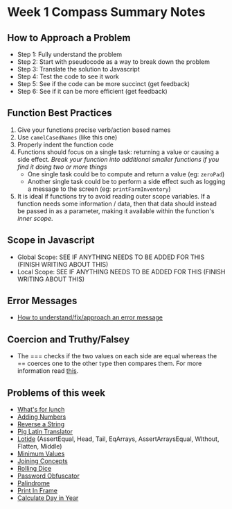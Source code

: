 # Week 1 Compass Summary Notes
## How to Approach a Problem
* Step 1: Fully understand the problem
* Step 2: Start with pseudocode as a way to break down the problem
* Step 3: Translate the solution to Javascript
* Step 4: Test the code to see it work
* Step 5: See if the code can be more succinct (get feedback)
* Step 6: See if it can be more efficient (get feedback)

## Function Best Practices
1.  Give your functions precise verb/action based names
2.  Use `camelCasedNames` (like this one)
3.  Properly indent the function code
4.  Functions should focus on a single task: returning a value or causing a side effect. _Break your function into additional smaller functions if you find it doing two or more things_
    *   One single task could be to compute and return a value (eg: `zeroPad`)
    *   Another single task could be to perform a side effect such as logging a message to the screen (eg: `printFarmInventory`)
5.  It is ideal if functions try to avoid reading outer scope variables. If a function needs some information / data, then that data should instead be passed in as a parameter, making it available within the function's _inner scope_.

## Scope in Javascript
* Global Scope: SEE IF ANYTHING NEEDS TO BE ADDED FOR THIS (FINISH WRITING ABOUT THIS)
* Local Scope: SEE IF ANYTHING NEEDS TO BE ADDED FOR THIS (FINISH WRITING ABOUT THIS)

## Error Messages
* [How to understand/fix/approach an error message](https://flex-web.compass.lighthouselabs.ca/workbooks/flex-m01w1/activities/177?journey_step=29&workbook=4)

## Coercion and Truthy/Falsey
* The === checks if the two values on each side are equal whereas the == coerces one to the other type then compares them. For more information read [this](https://flex-web.compass.lighthouselabs.ca/workbooks/flex-m01w1/activities/180?journey_step=29&workbook=4).

## Problems of this week
* [What's for lunch](https://gist.github.com/IrhaAli/fbb13fa06907a717ecf6515be8002f44)
* [Adding Numbers](https://gist.github.com/IrhaAli/a58011d560fd3a8ab293e221a0972a8d)
* [Reverse a String](https://gist.github.com/IrhaAli/d2fb6316353f21fe22a9f8a78281ac6f)
* [Pig Latin Translator](https://gist.github.com/IrhaAli/e433251043f21a077abfd77c5a8b449a)
* [Lotide](https://github.com/IrhaAli/lotide) (AssertEqual, Head, Tail, EqArrays, AssertArraysEqual, WIthout, Flatten, Middle)
* [Minimum Values](https://flex-web.compass.lighthouselabs.ca/workbooks/flex-m01w1/activities/170?journey_step=29&workbook=4)
* [Joining Concepts](https://flex-web.compass.lighthouselabs.ca/workbooks/flex-m01w1/activities/173?journey_step=29&workbook=4)
* [Rolling Dice](https://gist.github.com/IrhaAli/0d3bb166c8dc4aa0124a15836dee300f)
* [Password Obfuscator](https://gist.github.com/IrhaAli/c4bdb0e05a6b551b2e96e30ce65b55b0)
* [Palindrome](https://gist.github.com/IrhaAli/0336a372255a6922a3ac90af5fab36d5)
* [Print In Frame](https://gist.github.com/IrhaAli/11877dbe7c500f47dc5ac99304892554)
* [Calculate Day in Year](https://flex-web.compass.lighthouselabs.ca/workbooks/flex-m01w1/activities/189?journey_step=29&workbook=4)
